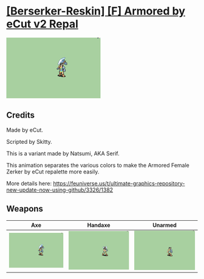 # [\[Berserker-Reskin\] \[F\] Armored by eCut v2 Repal](./)

<img src="./3.%20Axe/Axe_000.png" alt="[Berserker-Reskin] [F] Armored by eCut v2 Repal standing" />

## Credits

Made by eCut.

Scripted by Skitty.

This is a variant made by Natsumi, AKA Serif.

This animation separates the various colors to make the Armored Female Zerker by eCut repalette more easily.

More details here: https://feuniverse.us/t/ultimate-graphics-repository-new-update-now-using-github/3326/1382

## Weapons


|Axe |Handaxe |Unarmed |
|  :---: | :---: | :---: |
| <img alt="Axe animation" src="./3.%20Axe/Axe.gif" /> | <img alt="Handaxe animation" src="./4.%20Handaxe/Handaxe.gif" /> | <img alt="Unarmed animation" src="./8.%20Unarmed/Unarmed.gif" /> |
